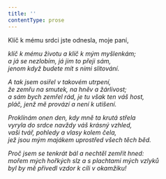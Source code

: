 ```yaml
---
title: ''
contentType: prose
---
```


Klíč k mému srdci jste odnesla, moje paní,

_klíč k mému životu a klíč k mým myšlenkám;  
a já se nezlobím, já jim to přeji sám,  
jenom když budete mít s nimi slitování._

_A tak jsem osiřel v takovém utrpení,  
že zemřu na smutek, na hněv a žárlivost;  
a sám bych zemřel rád, je tu však ten váš host,  
pláč, jenž mě provází a není k utišení._

_Proklínám onen den, kdy mně ta krutá střela  
vyryla do srdce navždy váš krásný vzhled,  
vaši tvář, pohledy a vlasy kolem čela,  
jež jsou mým majákem uprostřed všech těch běd._

_Proč jsem se tenkrát bál a nechtěl zemřít hned:  
mořem mých hořkých slz a s plachtami mých vzlyků  
byl by mě přivedl vzdor k cíli v okamžiku!_
